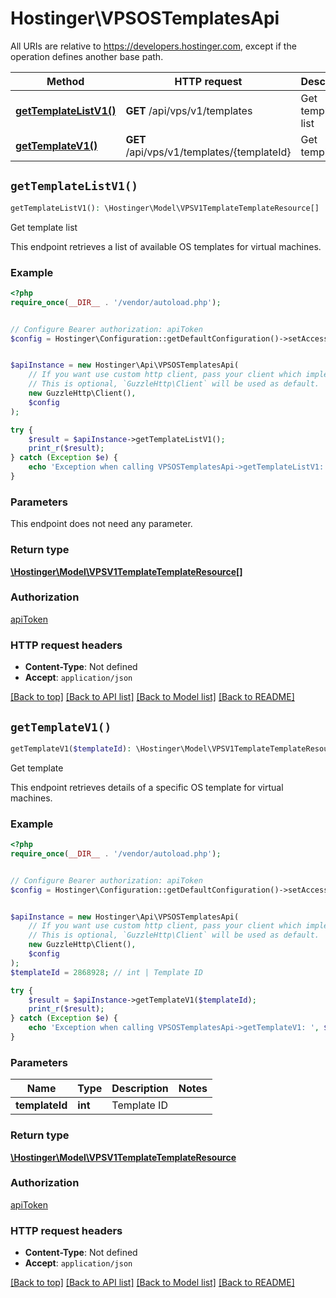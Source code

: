 # Hostinger\VPSOSTemplatesApi

All URIs are relative to https://developers.hostinger.com, except if the operation defines another base path.

| Method | HTTP request | Description |
| ------------- | ------------- | ------------- |
| [**getTemplateListV1()**](VPSOSTemplatesApi.md#getTemplateListV1) | **GET** /api/vps/v1/templates | Get template list |
| [**getTemplateV1()**](VPSOSTemplatesApi.md#getTemplateV1) | **GET** /api/vps/v1/templates/{templateId} | Get template |


## `getTemplateListV1()`

```php
getTemplateListV1(): \Hostinger\Model\VPSV1TemplateTemplateResource[]
```

Get template list

This endpoint retrieves a list of available OS templates for virtual machines.

### Example

```php
<?php
require_once(__DIR__ . '/vendor/autoload.php');


// Configure Bearer authorization: apiToken
$config = Hostinger\Configuration::getDefaultConfiguration()->setAccessToken('YOUR_ACCESS_TOKEN');


$apiInstance = new Hostinger\Api\VPSOSTemplatesApi(
    // If you want use custom http client, pass your client which implements `GuzzleHttp\ClientInterface`.
    // This is optional, `GuzzleHttp\Client` will be used as default.
    new GuzzleHttp\Client(),
    $config
);

try {
    $result = $apiInstance->getTemplateListV1();
    print_r($result);
} catch (Exception $e) {
    echo 'Exception when calling VPSOSTemplatesApi->getTemplateListV1: ', $e->getMessage(), PHP_EOL;
}
```

### Parameters

This endpoint does not need any parameter.

### Return type

[**\Hostinger\Model\VPSV1TemplateTemplateResource[]**](../Model/VPSV1TemplateTemplateResource.md)

### Authorization

[apiToken](../../README.md#apiToken)

### HTTP request headers

- **Content-Type**: Not defined
- **Accept**: `application/json`

[[Back to top]](#) [[Back to API list]](../../README.md#endpoints)
[[Back to Model list]](../../README.md#models)
[[Back to README]](../../README.md)

## `getTemplateV1()`

```php
getTemplateV1($templateId): \Hostinger\Model\VPSV1TemplateTemplateResource
```

Get template

This endpoint retrieves details of a specific OS template for virtual machines.

### Example

```php
<?php
require_once(__DIR__ . '/vendor/autoload.php');


// Configure Bearer authorization: apiToken
$config = Hostinger\Configuration::getDefaultConfiguration()->setAccessToken('YOUR_ACCESS_TOKEN');


$apiInstance = new Hostinger\Api\VPSOSTemplatesApi(
    // If you want use custom http client, pass your client which implements `GuzzleHttp\ClientInterface`.
    // This is optional, `GuzzleHttp\Client` will be used as default.
    new GuzzleHttp\Client(),
    $config
);
$templateId = 2868928; // int | Template ID

try {
    $result = $apiInstance->getTemplateV1($templateId);
    print_r($result);
} catch (Exception $e) {
    echo 'Exception when calling VPSOSTemplatesApi->getTemplateV1: ', $e->getMessage(), PHP_EOL;
}
```

### Parameters

| Name | Type | Description  | Notes |
| ------------- | ------------- | ------------- | ------------- |
| **templateId** | **int**| Template ID | |

### Return type

[**\Hostinger\Model\VPSV1TemplateTemplateResource**](../Model/VPSV1TemplateTemplateResource.md)

### Authorization

[apiToken](../../README.md#apiToken)

### HTTP request headers

- **Content-Type**: Not defined
- **Accept**: `application/json`

[[Back to top]](#) [[Back to API list]](../../README.md#endpoints)
[[Back to Model list]](../../README.md#models)
[[Back to README]](../../README.md)
